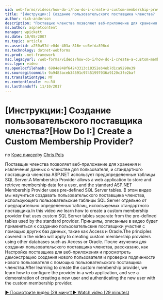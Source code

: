 ```yaml
---
uid: web-forms/videos/how-do-i/how-do-i-create-a-custom-membership-provider
title: "[Инструкции:] Создание пользовательского поставщика членства? | Документы Майкрософт"
author: rick-anderson
description: "Поставщик членства позволяет веб-приложение для хранения и извлечения данных о членстве для пользователя и заранее определить стандартные использует поставщик членства ASP.NET..."
ms.author: aspnetcontent
manager: wpickett
ms.date: 10/05/2007
ms.topic: article
ms.assetid: a250a97d-e04d-403a-816e-cd6efda396cd
ms.technology: dotnet-webforms
ms.prod: .net-framework
msc.legacyurl: /web-forms/videos/how-do-i/how-do-i-create-a-custom-membership-provider
msc.type: video
ms.openlocfilehash: 6984e848f64243313c10352eb4eb7d1ca9298e39
ms.sourcegitcommit: 9a9483aceb34591c97451997036a9120c3fe2baf
ms.translationtype: MT
ms.contentlocale: ru-RU
ms.lasthandoff: 11/10/2017
---
```

<a name="how-do-i-create-a-custom-membership-provider"></a><span data-ttu-id="1e13c-104">[Инструкции:] Создание пользовательского поставщика членства?</span><span class="sxs-lookup"><span data-stu-id="1e13c-104">[How Do I:] Create a Custom Membership Provider?</span></span>
====================
<span data-ttu-id="1e13c-105">по [Крис пиксел](https://twitter.com/chrispels)</span><span class="sxs-lookup"><span data-stu-id="1e13c-105">by [Chris Pels](https://twitter.com/chrispels)</span></span>

<span data-ttu-id="1e13c-106">Поставщик членства позволяет веб-приложение для хранения и извлечения данных о членстве для пользователя, и стандартного поставщика членства ASP.NET использует предопределенные таблицы SQL Server.</span><span class="sxs-lookup"><span data-stu-id="1e13c-106">A Membership Provider allows a web application to store and retrieve membership data for a user, and the standard ASP.NET Membership Provider uses pre-defined SQL Server tables.</span></span> <span data-ttu-id="1e13c-107">В этом видео мы научиться создавать пользовательского поставщика членства, использующего пользовательские таблицы SQL Server отдельно от предварительно определенных таблиц, используемых стандартного поставщика.</span><span class="sxs-lookup"><span data-stu-id="1e13c-107">In this video we learn how to create a custom membership provider that uses custom SQL Server tables separate from the pre-defined tables used by the standard provider.</span></span> <span data-ttu-id="1e13c-108">Принципы, описанные в видео будет применяться к созданию пользовательские поставщики участия с помощью других баз данных, такие как Access и Oracle.</span><span class="sxs-lookup"><span data-stu-id="1e13c-108">The principles covered in the video will apply to creating custom membership providers using other databases such as Access or Oracle.</span></span> <span data-ttu-id="1e13c-109">После изучения для создания пользовательского поставщика членства, рассказано, как Настройка поставщика для веб-приложения и просмотреть демонстрацию создания нового пользователя и проверки подлинности нового пользователя с помощью пользовательского поставщика членства.</span><span class="sxs-lookup"><span data-stu-id="1e13c-109">After learning to create the custom membership provider, we learn how to configure the provider in a web application, and see a demonstration of creating a new user and authenticating the new user with the custom membership provider.</span></span>

[<span data-ttu-id="1e13c-110">&#9654; Посмотрите видео (29 минут)</span><span class="sxs-lookup"><span data-stu-id="1e13c-110">&#9654; Watch video (29 minutes)</span></span>](https://channel9.msdn.com/Blogs/ASP-NET-Site-Videos/how-do-i-create-a-custom-membership-provider)
